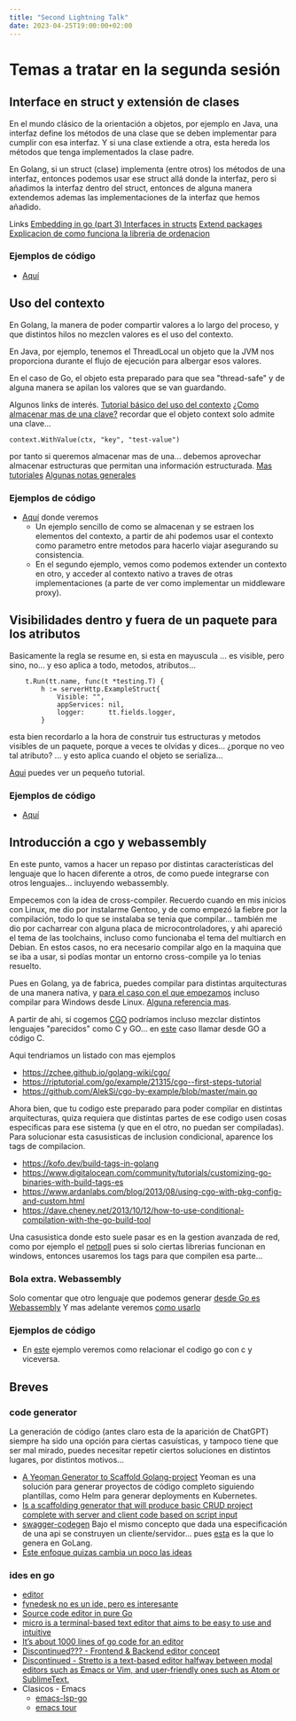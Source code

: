 ```yaml
---
title: "Second Lightning Talk"
date: 2023-04-25T19:00:00+02:00
---
```


# Temas a tratar en la segunda sesión

## Interface en struct y extensión de clases
En el mundo clásico de la orientación a objetos, por ejemplo en Java, una interfaz define los métodos de una clase que se deben implementar para cumplir con esa interfaz. Y si una clase extiende a otra, esta hereda los métodos que tenga implementados la clase padre.

En Golang, si un struct (clase) implementa (entre otros) los métodos de una interfaz, entonces podemos usar ese struct allá donde la interfaz, pero si añadimos la interfaz dentro del struct, entonces de alguna manera extendemos ademas las implementaciones de la interfaz que hemos añadido.

Links
[Embedding in go (part 3) Interfaces in structs](https://eli.thegreenplace.net/2020/embedding-in-go-part-3-interfaces-in-structs/)
[Extend packages](https://www.talkgolang.com/2021/05/08/extend-packages/)
[Explicacion de como funciona la libreria de ordenacion](https://yourbasic.org/golang/how-to-sort-in-go/)

### Ejemplos de código 
- [Aquí](https://github.com/equilibristofgo/sandbox/tree/main/07_embedding_interface/README.md)

## Uso del contexto
En Golang, la manera de poder compartir valores a lo largo del proceso, y que distintos hilos no mezclen valores es el uso del contexto.

En Java, por ejemplo, tenemos el ThreadLocal un objeto que la JVM nos proporciona durante el flujo de ejecución para albergar esos valores.

En el caso de Go, el objeto esta preparado para que sea "thread-safe" y de alguna manera se apilan los valores que se van guardando.

Algunos links de interés.
[Tutorial básico del uso del contexto](https://www.digitalocean.com/community/tutorials/how-to-use-contexts-in-go)
[¿Como almacenar mas de una clave?](https://stackoverflow.com/questions/40379960/context-withvalue-how-to-add-several-key-value-pairs) recordar que el objeto context solo admite una clave...
```
context.WithValue(ctx, "key", "test-value")
```
por tanto si queremos almacenar mas de una... debemos aprovechar almacenar estructuras que permitan una información estructurada.
[Mas tutoriales](https://dev.to/gopher/getting-started-with-go-context-l7g)
[Algunas notas generales](https://www.calhoun.io/pitfalls-of-context-values-and-how-to-avoid-or-mitigate-them/)

### Ejemplos de código 
- [Aquí](https://github.com/equilibristofgo/sandbox/tree/main/06_context/README.md) donde veremos
    - Un ejemplo sencillo de como se almacenan y se estraen los elementos del contexto, a partir de ahi podemos usar el contexto como parametro entre metodos para hacerlo viajar asegurando su consistencia.
    - En el segundo ejemplo, vemos como podemos extender un contexto en otro, y acceder al contexto nativo a traves de otras implementaciones (a parte de ver como implementar un middleware proxy).

## Visibilidades dentro y fuera de un paquete para los atributos
Basicamente la regla se resume en, si esta en mayuscula ... es visible, pero sino, no... y eso aplica a todo, metodos, atributos...

```
    t.Run(tt.name, func(t *testing.T) {
        h := serverHttp.ExampleStruct{
            Visible: "",
            appServices: nil,
            logger:      tt.fields.logger,
        }
```
esta bien recordarlo a la hora de construir tus estructuras y metodos visibles de un paquete, porque a veces te olvidas y dices... ¿porque no veo tal atributo? ... y esto aplica cuando el objeto se serializa...

[Aqui](https://www.digitalocean.com/community/tutorials/understanding-package-visibility-in-go) puedes ver un pequeño tutorial.

### Ejemplos de código 
- [Aquí]()


## Introducción a cgo y webassembly
En este punto, vamos a hacer un repaso por distintas características del lenguaje que lo hacen diferente a otros, de como puede integrarse con otros lenguajes... incluyendo webassembly.

Empecemos con la idea de cross-compiler. Recuerdo cuando en mis inicios con Linux, me dio por instalarme Gentoo, y de como empezó la fiebre por la compilación, todo lo que se instalaba se tenia que compilar... también me dio por cacharrear con alguna placa de microcontroladores, y ahi apareció el tema de las toolchains, incluso como funcionaba el tema del multiarch en Debian. En estos casos, no era necesario compilar algo en la maquina que se iba a usar, si podías montar un entorno cross-compile ya lo tenias resuelto.

Pues en Golang, ya de fabrica, puedes compilar para distintas arquitecturas de una manera nativa, y [para el caso con el que empezamos](https://dh1tw.de/2019/12/cross-compiling-golang-cgo-projects/) incluso compilar para Windows desde Linux. [Alguna referencia mas](https://freshman.tech/snippets/go/cross-compile-go-programs/).

A partir de ahi, si cogemos [CGO](https://go.dev/blog/cgo) podríamos incluso mezclar distintos lenguajes "parecidos" como C y GO... en [este](https://blog.marlin.org/cgo-referencing-c-library-in-go) caso llamar desde GO a código C.

Aqui tendriamos un listado con mas ejemplos
- https://zchee.github.io/golang-wiki/cgo/
- https://riptutorial.com/go/example/21315/cgo--first-steps-tutorial
- https://github.com/AlekSi/cgo-by-example/blob/master/main.go

Ahora bien, que tu codigo este preparado para poder compilar en distintas arquitecturas, quiza requiera que distintas partes de ese codigo usen cosas especificas para ese sistema (y que en el otro, no puedan ser compiladas). Para solucionar esta casusisticas de inclusion condicional, aparence los tags de compilacion.
- https://kofo.dev/build-tags-in-golang
- https://www.digitalocean.com/community/tutorials/customizing-go-binaries-with-build-tags-es
- https://www.ardanlabs.com/blog/2013/08/using-cgo-with-pkg-config-and-custom.html
- https://dave.cheney.net/2013/10/12/how-to-use-conditional-compilation-with-the-go-build-tool

Una casusistica donde esto suele pasar es en la gestion avanzada de red, como por ejemplo el [netpoll](https://www.sobyte.net/post/2021-09/golang-netpoll/) pues si solo ciertas librerias funcionan en windows, entonces usaremos los tags para que compilen esa parte...

### Bola extra. Webassembly
Solo comentar que otro lenguaje que podemos generar [desde Go es Webassembly](https://github.com/golang/go/wiki/WebAssembly#getting-started) Y mas adelante veremos [como usarlo](https://egghead.io/lessons/go-configure-go-build-constraints-in-vs-code-to-work-with-webassembly)

### Ejemplos de código 
- En [este](https://github.com/equilibristofgo/sandbox/tree/main/09_cgo/README.md) ejemplo veremos como 
relacionar el codigo go con c y viceversa.

## Breves

### code generator
La generación de código (antes claro esta de la aparición de ChatGPT) siempre ha sido una opción para ciertas casuísticas, y tampoco tiene que ser mal mirado, puedes necesitar repetir ciertos soluciones en distintos lugares, por distintos motivos...

- [A Yeoman Generator to Scaffold Golang-project](https://morioh.com/p/90906ca5c28e) Yeoman es una solución para generar proyectos de código completo siguiendo plantillas, como Helm para generar deployments en Kubernetes.
- [Is a scaffolding generator that will produce basic CRUD project complete with server and client code based on script input](https://github.com/mirzaakhena/zapp)
- [swagger-codegen](https://github.com/swagger-api/swagger-codegen) Bajo el mismo concepto que dada una especificación de una api se construyen un cliente/servidor... pues [esta](https://goswagger.io/generate/client.html) es la que lo genera en GoLang.
- [Este enfoque quizas cambia un poco las ideas](https://github.com/awalterschulze/goderive)

### ides en go
- [editor](https://github.com/jmigpin/editor)
- [fynedesk no es un ide, pero es interesante](https://github.com/fyne-io/fynedesk)
- [Source code editor in pure Go](https://github.com/jmigpin/editor)
- [micro is a terminal-based text editor that aims to be easy to use and intuitive](https://github.com/zyedidia/micro)
- [It’s about 1000 lines of go code for an editor](https://github.com/bediger4000/kilo-in-go/blob/master/kilo.go)
- [Discontinued??? - Frontend & Backend editor concept](https://github.com/limetext/lime)
- [Discontinued - Stretto is a text-based editor halfway between modal editors such as Emacs or Vim, and user-friendly ones such as Atom or SublimeText.](https://github.com/stretto-editor/stretto)
- Clasicos - Emacs
    - [emacs-lsp-go](https://geeksocket.in/posts/emacs-lsp-go/)
    - [emacs tour](https://dr-knz.net/a-tour-of-emacs-as-go-editor.html)
